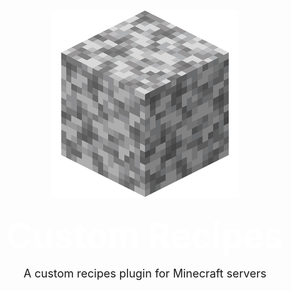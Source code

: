 <p align="center">
    <img src="./images/Diorite.png"/>
</p>
<p align="center" style="color: white; font-size: 56px; font-weight: bold; line-height: 0.1;">
    Custom Recipes
    <p align="center" style="font-size: 18px; line-height: 0.1;">
        A custom recipes plugin for Minecraft servers
    </p>
</p>
